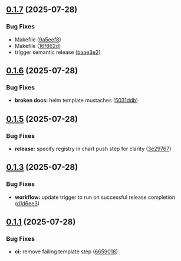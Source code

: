 ## [0.1.7](https://github.com/michaelw/common.itsumi/compare/v0.1.6...v0.1.7) (2025-07-28)


### Bug Fixes

* Makefile ([9a5eef8](https://github.com/michaelw/common.itsumi/commit/9a5eef8dd77324d99a84817d3c0a6f00ec9c73e8))
* Makefile ([16f862d](https://github.com/michaelw/common.itsumi/commit/16f862dae9591af7f2b00bfbcc22a13de20fd285))
* trigger semantic release ([baae3e2](https://github.com/michaelw/common.itsumi/commit/baae3e2cfc8a6e419c87e0178efd14befe6227e9))

## [0.1.6](https://github.com/michaelw/common.itsumi/compare/v0.1.5...v0.1.6) (2025-07-28)


### Bug Fixes

* **broken docs:** helm template mustaches ([5031ddb](https://github.com/michaelw/common.itsumi/commit/5031ddb68cf4685b753069cb8be713e2b97bb3f1))

## [0.1.5](https://github.com/michaelw/common.itsumi/compare/v0.1.4...v0.1.5) (2025-07-28)


### Bug Fixes

* **release:** specify registry in chart push step for clarity ([3e29767](https://github.com/michaelw/common.itsumi/commit/3e29767e28f800f1f1eb7f444e2b717833e3da16))

## [0.1.3](https://github.com/michaelw/common.itsumi/compare/v0.1.2...v0.1.3) (2025-07-28)


### Bug Fixes

* **workflow:** update trigger to run on successful release completion ([d1d6ee3](https://github.com/michaelw/common.itsumi/commit/d1d6ee30e6914fda04a0f0a0ceb5663a7471770b))

## [0.1.1](https://github.com/michaelw/common.itsumi/compare/v0.1.0...v0.1.1) (2025-07-28)


### Bug Fixes

* **ci:** remove failing template step ([6659018](https://github.com/michaelw/common.itsumi/commit/66590189655d971019281422d58e27f3a91e70ad))
